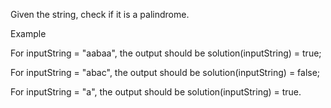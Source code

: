 Given the string, check if it is a palindrome.

Example

For inputString = "aabaa", the output should be
solution(inputString) = true;

For inputString = "abac", the output should be
solution(inputString) = false;

For inputString = "a", the output should be
solution(inputString) = true.